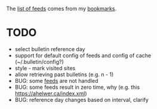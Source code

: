 The [list of feeds][ref_feeds] comes from my [bookmarks][ref_tw].

# TODO

- select bulletin reference day
- support for default config of feeds and config of cache (~/.bulletin/config?)
- style - mark visited sites
- allow retrieving past bulletins (e.g. n - 1)
- BUG: some [feeds][ref_feeds] are not handled
- BUG: some feeds result in zero time, why (e.g. this https://ahelwer.ca/index.xml)
- BUG: reference day changes based on interval, clarify

[ref_tw]:https://twitter.com/JakubMikians
[ref_feeds]:feeds.conf
